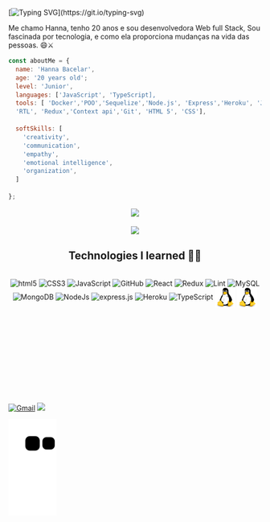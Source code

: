 [![Typing SVG](https://readme-typing-svg.herokuapp.com?color=%ED0DD9&width=450&lines=Ol%C3%A1%2C+meu+nome+%C3%A9+Hanna!;Seja++bem-vindo(a)+ao+meu+GitHub!!)](https://git.io/typing-svg)

 Me chamo Hanna, tenho 20 anos e sou desenvolvedora Web full Stack, Sou fascinada por  tecnologia, e como ela proporciona mudanças na vida das pessoas. 😄⚔️


```JavaScript
const aboutMe = {
  name: 'Hanna Bacelar',
  age: '20 years old';
  level: 'Junior',
  languages: ['JavaScript', 'TypeScript],
  tools: [ 'Docker','POO','Sequelize','Node.js', 'Express','Heroku', 'Jest', 'React', 
  'RTL', 'Redux','Context api','Git', 'HTML 5', 'CSS'],
  
  softSkills: [
    'creativity',
    'communication',
    'empathy',
    'emotional intelligence',
    'organization',
  ]
  
};
```
<div align="center">
<a href="https://github.com/anuraghazra/github-readme-stats">
  <img align="center" width="500px" src="https://github-readme-stats.vercel.app/api?username=HannaBacelar&count_private=true&show_icons=true&theme=material-palenight" />
</a>
</br>
</br>
<a href="https://github.com/anuraghazra/github-readme-stats">
  <img align="center" width="500px" src="https://github-readme-stats.vercel.app/api/top-langs/?username=HannaBacelar&layout=compact&theme=material-palenight" />
</a>


  
## Technologies I learned 👨‍💻
<div style="display: inline-block"><br/>
<img alt="html5"src="https://img.shields.io/badge/HTML5-E34F26?style=for-the-badge&logo=html5&logoColor=white">
<img alt="CSS3"src="https://img.shields.io/badge/CSS3-1572B6?style=for-the-badge&logo=css3&logoColor=white">
<img alt="JavaScript"src="https://img.shields.io/badge/JavaScript-F7DF1E?style=for-the-badge&logo=javascript&logoColor=black">
<img alt="GitHub"src="https://img.shields.io/badge/GitHub-100000?style=for-the-badge&logo=github&logoColor=white">
<img alt="React"src="https://img.shields.io/badge/React-20232A?style=for-the-badge&logo=react&logoColor=61DAFB">
<img alt="Redux"src="https://img.shields.io/badge/Redux-593D88?style=for-the-badge&logo=redux&logoColor=white">
 <img alt="Lint"src="https://img.shields.io/badge/stylelint-000?style=for-the-badge&logo=stylelint&logoColor=white">
<img alt="MySQL"src="https://img.shields.io/badge/MySQL-00000F?style=for-the-badge&logo=mysql&logoColor=white">
<img alt="MongoDB"src="https://img.shields.io/badge/MongoDB-4EA94B?style=for-the-badge&logo=mongodb&logoColor=white">
<img alt="NodeJs"src="https://img.shields.io/badge/Node.js-43853D?style=for-the-badge&logo=node.js&logoColor=white">
<img alt="express.js"src="https://img.shields.io/badge/Express.js-404D59?style=for-the-badge">
<img alt="Heroku"src="https://img.shields.io/badge/Heroku-430098?style=for-the-badge&logo=heroku&logoColor=white">
<img alt="TypeScript"src="https://img.shields.io/badge/TypeScript-007ACC?style=for-the-badge&logo=typescript&logoColor=white">
<img align="center" alt="linux" height="40" width="40" src="https://raw.githubusercontent.com/devicons/devicon/master/icons/linux/linux-original.svg">
<img align="center" alt="linux" height="40" width="40" src="https://raw.githubusercontent.com/devicons/devicon/master/icons/linux/linux-original.svg">
    <img align="right" alt="" height="200" style="border-radius:50px;" src="https://o.remove.bg/downloa![Uploading Captura_de_tela_de_2022-05-18_22-52-53-removebg-preview (3).png…]()
ds/67980693-e171-43f1-87c8-fa88c92154a0/Captura_de_tela_de_2022-05-18_22-52-53-removebg-preview.png">
</div><br/>




</div>
  
  ##
 
<div> 
   <a href="mailto:haninhakalilla@gmail.com" target="_blank"><img src="https://img.shields.io/badge/Gmail-D14836?style=for-the-badge&logo=gmail&logoColor=white" alt="Gmail"></a>
  <a href="https://www.linkedin.com/in/hannabacelar/" target="_blank"><img src="https://img.shields.io/badge/-LinkedIn-%230077B5?style=for-the-badge&logo=linkedin&logoColor=white" target="_blank"></a> 
 
  ![Snake animation](https://github.com/rafaballerini/rafaballerini/blob/output/github-contribution-grid-snake.svg)
 
</div>
